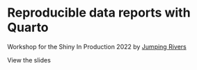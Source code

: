 # Reproducible data reports with Quarto

Workshop for the Shiny In Production 2022 by [Jumping Rivers](https://jumpingrivers.com)

View the slides

